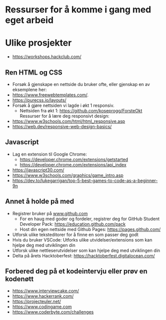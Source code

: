# Ressurser for å komme i gang med eget arbeid

# Ulike prosjekter
- https://workshops.hackclub.com/


## Ren HTML og CSS
- Forsøk å gjenskape en nettside du bruker ofte, eller gjenskap en av eksemplene her:
- https://www.freewebtemplates.com/.
- https://purecss.io/layouts/
- Forsøk å gjøre nettsiden vi lagde i økt 1 responsiv. 
  - Nettsiden fra økt 1: https://github.com/koseprogg/ForsteOkt
Ressurser for å lære deg responsivt design: 
- https://www.w3schools.com/html/html_responsive.asp
- https://web.dev/responsive-web-design-basics/

## Javascript
- Lag en extension til Google Chrome:
  - https://developer.chrome.com/extensions/getstarted
  - https://developer.chrome.com/extensions/api_index
- https://javascript30.com/
- https://www.w3schools.com/graphics/game_intro.asp
- https://dev.to/lukegarrigan/top-5-best-games-to-code-as-a-beginner-9n

## Annet å holde på med
- Registrer bruker på www.github.com
  - For en haug med goder og fordeler, registrer deg for GitHub Student Developer Pack: https://education.github.com/pack
  - Host din egen nettside med Github Pages: https://pages.github.com/
- Utforsk ulike teksteditorer for å finne en som passer deg godt
- Hvis du bruker VSCode: Utforks ulike utvidelser/extensions som kan hjelpe deg med utviklingen din
- Utforsk ulike nettleserutvidelser som kan hjelpe deg med utviklingen din
- Delta på årets Hacktoberfest: https://hacktoberfest.digitalocean.com/

## Forbered deg på et kodeintervju eller prøv en kodenøtt
- https://www.interviewcake.com/
- https://www.hackerrank.com/
- https://projecteuler.net/
- https://www.codingame.com
- https://www.coderbyte.com/challenges